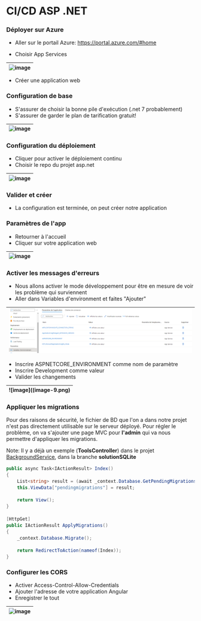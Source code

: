 # CI/CD ASP .NET

<!--
### Changer la BD
- Nous utiliserons SQLite pour le déploiement
- C'est n'est pas particulièrement bon, mais ça nous permet de garder l'hébergement gratuit!
- Vous devrez ajouter la dépendance à Microsoft.EntityFrameworkCore.Sqlite

```csharp
builder.Services.AddDbContext<ApplicationDbContext>(options =>
{
    options.UseLazyLoadingProxies();
    // Ajouter Microsoft.EntityFrameworkCore.Sqlite
    options.UseSqlite(connectionString);
});
```

- Ajuster maintenant appsettings.json
- La connection string pour SQLite est très simple

```csharp
"ConnectionStrings": {
  "DefaultConnection": "DataSource=app.db;Cache=Shared"
},
```
- Comme c'est une technologie de BD différente, la syntaxe n'est pas exactement la même et les migrations ne sont pas compatibles entre les deux!
:::warning
Il faut également refaire les **migrations!**
:::

:::info
Comme ce n'est pas trop intéressant de travailler avec SQLite, c'est probablement une bonne idée de vous créer une branche pour le déploiement, disons "prod". Et de faire le changement de BD dans cette branche là et continuer d'utiliser MS SQL dans vos autres branches.
:::
-->
<!--
### Outil de debug EntityFramework

En ajoutant cette configuration dans Program.cs, on va pouvoir obtenir des erreurs plus claires sur nos pages lorsqu'il y a un problème avec EntityFramework.
On va également pouvoir appliquer les migrations sur le serveur facilement.

```csharp
// Permet d'obtenir des erreurs de BD plus claires et même d'appliquer des migrations manquantes
builder.Services.AddDatabaseDeveloperPageExceptionFilter();
```

Il faut également ajouter cette libraire:

|![alt text](image-2.png)|
|-|
-->

### Déployer sur Azure

- Aller sur le portail Azure: https://portal.azure.com/#home

- Choisir App Services

| ![image](/img/infos/CICD/ASP/5W5-s3-az10.jpg) |
|-|

- Créer une application web

### Configuration de base
- S'assurer de choisir la bonne pile d'exécution (.net 7 probablement)
- S'assurer de garder le plan de tarification gratuit!

| ![image](/img/infos/CICD/ASP/5W5-s3-az11.jpg) |
|-|

### Configuration du déploiement
- Cliquer pour activer le déploiement continu
- Choisir le repo du projet asp.net

| ![image](/img/infos/CICD/ASP/5W5-s3-az12.jpg) |
|-|

### Valider et créer
- La configuration est terminée, on peut créer notre application

### Paramètres de l'app
- Retourner à l'accueil
- Cliquer sur votre application web

| ![image](/img/infos/CICD/ASP/5W5-s3-az13.jpg) |
|-|


### Activer les messages d'erreurs
- Nous allons activer le mode développement pour être en mesure de voir les problème qui surviennent
- Aller dans Variables d'environment et faites "Ajouter"

| ![image](image-8.png) |
|-|

- Inscrire ASPNETCORE_ENVIRONMENT comme nom de paramètre
- Inscrire Development comme valeur
- Valider les changements

| ![image]((image-9.png) |
|-|

<!--

### Appliquer les migrations
- Avec ASPNETCORE_ENVIRONMENT à development on pourra appliquer les migration lors de notre première connexion

|![alt text](image-3.png)|
|-|

-->

### Appliquer les migrations

Pour des raisons de sécurité, le fichier de BD que l'on a dans notre projet n'est pas directement utilisable sur le serveur déployé. Pour régler le problème, on va s'ajouter une page MVC pour **l'admin** qui va nous permettre d'appliquer les migrations.

Note: Il y a déjà un exemple (**ToolsController**) dans le projet [BackgroundService](/info/BackgroundService), dans la branche **solutionSQLite**

```csharp
public async Task<IActionResult> Index()
{
    List<string> result = (await _context.Database.GetPendingMigrationsAsync()).ToList();
    this.ViewData["pendingmigrations"] = result;

    return View();
}

[HttpGet]
public IActionResult ApplyMigrations()
{
    _context.Database.Migrate();

    return RedirectToAction(nameof(Index));
}
```

### Configurer les CORS
- Activer Access-Control-Allow-Credentials
- Ajouter l'adresse de votre application Angular
- Enregistrer le tout

| ![image](/img/infos/CICD/ASP/5W5-s3-az16.jpg) |
|-|

